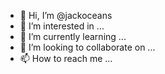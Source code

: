 - 👋 Hi, I’m @jackoceans
- 👀 I’m interested in ...
- 🌱 I’m currently learning ...
- 💞️ I’m looking to collaborate on ...
- 📫 How to reach me ...

<!---
jackoceans/jackoceans is a ✨ special ✨ repository because its `README.md` (this file) appears on your GitHub profile.
You can click the Preview link to take a look at your changes.
--->
